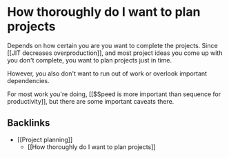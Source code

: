 # How thoroughly do I want to plan projects
Depends on how certain you are you want to complete the projects. Since [[JIT decreases overproduction]], and most project ideas you come up with you don't complete, you want to plan projects just in time.

However, you also don't want to run out of work or overlook important dependencies.

For most work you're doing, [[$Speed is more important than sequence for productivity]], but there are some important caveats there.

## Backlinks
* [[Project planning]]
	* [[How thoroughly do I want to plan projects]]

<!-- #Life -->

<!-- {BearID:7EDC301E-20DD-4789-8166-F5C90FDB5F0D-15756-00001303B91F14A9} -->
